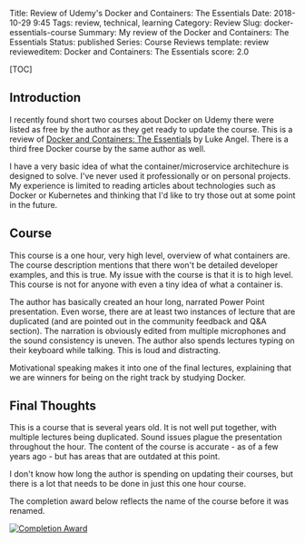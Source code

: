 Title: Review of Udemy's Docker and Containers: The Essentials
Date: 2018-10-29 9:45
Tags: review, technical, learning
Category: Review
Slug: docker-essentials-course
Summary: My review of the Docker and Containers: The Essentials
Status: published
Series: Course Reviews
template: review
revieweditem: Docker and Containers: The Essentials
score: 2.0

[TOC]

## Introduction

I recently found short two courses about Docker on Udemy there were listed as free by the author as they get ready to update the course. This is a review of [Docker and Containers: The Essentials][1] by Luke Angel. There is a third free Docker course by the same author as well. 

I have a very basic idea of what the container/microservice architechure is designed to solve. I've never used it professionally or on personal projects. My experience is limited to reading articles about technologies such as Docker or Kubernetes and thinking that I'd like to try those out at some point in the future.

## Course

This course is a one hour, very high level, overview of what containers are. The course description mentions that there won't be detailed developer examples, and this is true. My issue with the course is that it is to high level. This course is not for anyone with even a tiny idea of what a container is. 

The author has basically created an hour long, narrated Power Point presentation. Even worse, there are at least two instances of lecture that are duplicated (and are pointed out in the community feedback and Q&A section). The narration is obviously edited from multiple microphones and the sound consistency is uneven. The author also spends lectures typing on their keyboard while talking. This is loud and distracting.

Motivational speaking makes it into one of the final lectures, explaining that we are winners for being on the right track by studying Docker. 

## Final Thoughts 

This is a course that is several years old. It is not well put together, with multiple lectures being duplicated. Sound issues plague the presentation throughout the hour. The content of the course is accurate - as of a few years ago - but has areas that are outdated at this point. 

I don't know how long the author is spending on updating their courses, but there is a lot that needs to be done in just this one hour course.

The completion award below reflects the name of the course before it was renamed. 

[![Completion Award][3]][4]


 [1]: https://www.udemy.com/docker-and-containers-the-essentials/
 [3]: {attach}images/udemy-docker-containers-essentials.jpg
 [4]: https://ude.my/UC-WEQ6PT39

